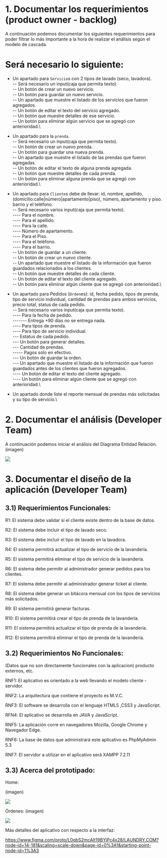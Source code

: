 # 1. Documentar los requerimientos (product owner - backlog)

A continuación podemos documentar los siguientes requerimientos para poder filtrar lo más importante a la hora de realizar el análisis según el modelo de cascada.

# Será necesario lo siguiente:

- Un apartado para `Servicio`s con 2 tipos de lavado (seco, lavadora).\
-- Será necesario un input(caja que permita texto).\
-- Un botón de crear un nuevo servicio.\
-- Un botón para guardar un nuevo servicio.\
-- Un apartado que muestre el listado de los servicios que fueron agregados.\
-- Un botón de editar el texto del servicio agregado.\
-- Un botón que muestre detalles de ese servicio.\
-- Un botón para eliminar algún servicio que se agregó con anterioridad.\

- Un apartado para la `prenda`.\
-- Será necesario un input(caja que permita texto).\
-- Un botón de crear un nuevo prenda.\
-- Un botón para guardar una nueva prenda.\
-- Un apartado que muestre el listado de las prendas que fueron agregadas.\
-- Un botón de editar el texto de alguna prenda agregada.\
-- Un botón que muestre detalles de cada prenda.\
-- Un botón para eliminar alguna prenda que se agregó con anterioridad.\
- Un apartado para `Cliente`s debe de llevar: id, nombre, apellido, (domicilio:calle|número|apartamento|piso), número, apartamento y piso. barrio y el teléfono.\
-- Será necesario varios  input(caja que permita texto).\
---- Para el nombre.\
---- Para el apellido.\
---- Para la calle.\
---- Número de apartamento.\
---- Para el Piso.\
---- Para el teléfono.\
---- Para el barrio.\
-- Un botón de guardar a un cliente.\
-- Un botón de crear un nuevo cliente.\
-- Un apartado que muestre el listado de la información que fueron guardados relacionados a los clientes.\
-- Un botón que muestre detalles de cada cliente.\
-- Un botón de editar el texto del cliente agregado.\
-- Un botón para eliminar algún cliente que se agregó con anterioridad.\
- Un apartado para Pedidos (`Orden`es): id, fecha pedido, tipos de prenda, tipo de servicio individual, cantidad de prendas para ambos servicios, precio total, status de cada pedido.\
-- Será necesario varios  input(caja que permita texto).\
---- Para la fecha de pedido.\
------- Entrega +90 días no se entrega nada.\
---- Para tipos de prenda.\
---- Para tipo de servicio individual.\
--- Estatus de cada pedido.\
--- Un botón para generar detalles.\
--- Cantidad de prendas.\
----- Pagos solo en efectivo.\
--- Un botón de guardar la orden.\
--- Un apartado que muestre el listado de la información que fueron guardados antes de los clientes que fueron agregados.\
---- Un botón de editar el texto del cliente agregado.\
---- Un botón para eliminar algún cliente que se agregó con anterioridad.\
- Un apartado donde liste el reporte mensual de prendas más solicitadas y su tipo de servicio.\

 
 
 # 2. Documentar el análisis (Developer Team)

A continuación podemos iniciar el análisis del Diagrama Entidad Relación. 
(imagen)
<p align="left">
   <img src="#">
</p>
 


# 3. Documentar el diseño de la aplicación (Developer Team)

## 3.1) Requerimientos Funcionales:

R1: El sistema debe validar si el cliente existe dentro de la base de datos.

R2: El sistema debe incluir el tipo de lavado seco.

R3: El sistema debe incluir el tipo de lavado en la lavadora.

R4: El sistema permitirá actualizar el tipo de servicio de la lavandería.

R5: El sistema permitirá eliminar el tipo de servicio de la lavandería.

R6: El sistema debe permitir al administrador generar pedidos para los clientes.

R7: El sistema debe permitir al administrador generar ticket al cliente.

R8: El sistema debe generar un bitácora mensual con los tipos de servicios más solicitados.

R9: El sistema permitirá generar facturas.

R10: El sistema permitirá crear el tipo de prenda de la lavandería.

R11: El sistema permitirá actualizar el tipo de prenda de la lavandería.

R12: El sistema permitirá eliminar el tipo de prenda de la lavandería.

## 3.2) Requerimientos No Funcionales:

(Datos que no son directamente funcionales con la aplicacion) producto externos, etc.

RNF1: El aplicativo es orientado a la web llevando el modelo cliente - servidor.

RNF2: La arquitectura que contiene el proyecto es M.V.C.

RNF3: El software se desarrolla con el lenguaje HTML5 ,CSS3 y JavaScript.

RFN4: El aplicativo se desarrolla en JAVA y JavaScript.

RNF5: La aplicación corre en navegadores Mozilla, Google Chrome y Navegador Edge.

RNF6: La base de datos que administrará este aplicativo es PhpMyAdmin 5.3

RNF7: El servidor a utilizar en el aplicativo será XAMPP 7.2.11


## 3.3) Acerca del prototipado:

Home:

(imagen)
<p align="left">
   <img src="https://lh3.googleusercontent.com/Dsx6LK2F09n1MBvmrDEx3dOnHiQHOF2HHgIAOGHpFeeGTBNrY-uybj5Rsygus_GtrEMq6KCvtDcXnndr_4aJ_fqT2VfHmxxkg83FKGoUUKR7ncga-wMeduJQ7pfuNViCFCYukHhrXYb_SN_uVzqfKwu-kA579dixlqQhwfA3U9KW433goa3IWY_QwoRpAFp7_WJokQ4wqqvMoozYPwiZi2ARCMr8L4_WVi6_oJb0kPjZtft-LIbMoc_4GrOpDWASAveaOht61Vuj-C3BugYOPASA48GvUHTlMn60d5n__n9Zki_8IuWvFWq2XsFZx3bsRtmmH9b_MXK4kPi1bDq45NPdH6zzA5JHhlD-QLSXY_G8I-Ay4a15P6QzdjqoBgVhTESZLU0k-5OkpVgh5tPf6B7NzHxQBI-JednvGndEEc-CELmzvfAAaHQ9Yzusu_ZNfo9hJV0WzfY84C3mmvhaK7Do8oCIvwBlxCaXHWeZwyzqVPLVVT3yT8Fhb5_BgGF5dtd6lAuX-mjnwrR3j_Mo-j2O-x8dtFdhJv-RIyUs90LvqJrCoa0j7wwBo5d3wqVjTPl1od_pqjHf6JeqMIhrHQKgmwLsdfoExfWtVf-RC4VBHRYHB5bD8u9v4ywzRrzVnTNMV4qULQiSViXtl7dla5OrlOiKYsQOCqbzYb6mqMQGaWPPaiiMSvshuBxjepbdnQyPHcAJG1SgLu9zRBj3xocxYAW7aRgtcIXsIQONvvaogp0KOZugYMeUOhs63RqowRXC77DkbneolQm_H34Md_a8pdk_m7mk_vE1asycitkkqbdYJzeoPitGLwrLvntnMBG9OaqClIIJnL2HNRx3N6uHJWqmzBl0LD8cpaBTq31_ogvnn5iviIduuPIQnO7pn46SxlDpyD32uuAJ3zoOM8PutLf3B1vPEzpV5AcmX_Gg3cpSKQNICHwtlfAjM66bPa0NYv5Pv-OBmHV3CaUJYwxBMosTRoPJuohsVObDVHObWq_ArqaEjzo=w1027-h276-s-no?authuser=2">
</p>


Órdenes:
(imagen)
<p align="left">
   <img src="https://lh3.googleusercontent.com/VuYkEsNWNRxg5VZ27taUK4SWfOGW3PzTd5iWcMsVEP794Sb9VSTXrGH4WFEUkvaxREhRjXNq6LLfdUtcsXuiWjrYoeh0GmJT-inpy0rP_4lA-52HIAL5g8A0DWvBbP0iLCuk3Txed7qLkN81ov8o9we5pgqcTqHCiDiS-PPKmfnfYvGFjejNlWJXPnTffKwRz3dS0Dr5NOsTwcU8A0CBeB9DYchb9E04kq0MqHLUrWb2VmscGPAY0dnoKhc8X7wSkH9_65swnV8KciaS4XAZrtb0aOjPKIF6GQwf6hbcvmKfTBog-k3vfFA_qb39n0IBeHO5dYU7F0pI4G9FlHluiNzp_EsHQtLa1jLKV6ZdsuTsR67thw7rEJLe9lIFsoutJMdvh-SDZNheCfiaCdjVmu2-4rmOVASM5bI31w75NleMVq3w9NXjr5s-zBxlSJ0Vqst-3I8JC0j7ph95HEc8WntQaIFZkQkaEm-N8EZgqDppiAd2qSMf97GXL_ii9KWDlNLB5En1s4ZR0bWWvb0UVwqfXsIQruCYCAlT6h-iGZhXofB-TuLiIiKNgpI1f6uQQjcY-qaoVlE8oZYhAV_RQbS7KweRGhq6HMdhjXIOA6Er7t0DLPCeI3sApQvhCYTW62sKsUI5_9XUiuG0UcNJXQ3TNCUGb9k1WXUzXEXAwIP2fnY51eM6EVxlzy1L1UZEIe0iywN2fKyocleL2bPGdANwMmLhmv0GxzwtjSJBStnXsW5WfTuqPG8u8Psscapyz0FvoeAzKp_QuVMi68TWhASqMoeg-WrfY-4SRdI04eIT3r-uUSTR68W2GNJJwKbR1BoQBrLu8_4pV9UbHpXnE3Fz0RsSh_q46kRvVKYU8PiK7Rg5Yjv0G9CHnpssfGA3Z46UejJWMkPCwQgunHtPIocSsNnUXXRvjQhr8U08SACJjgsQ7iN5Qj_nrXSfYZt02jPsXInjPg0KCphSagtVrtlNMNMk_71jlbRWPhiDngDffXitRgrOAQU=w994-h586-s-no?authuser=2">
</p>


Más detalles del aplicativo con respecto a la interfaz:

https://www.figma.com/proto/L0qbS2mcAlt19BYiPc4x28/LAUNDRY.COM?node-id=14-181&scaling=scale-down&page-id=0%3A1&starting-point-node-id=1%3A3
